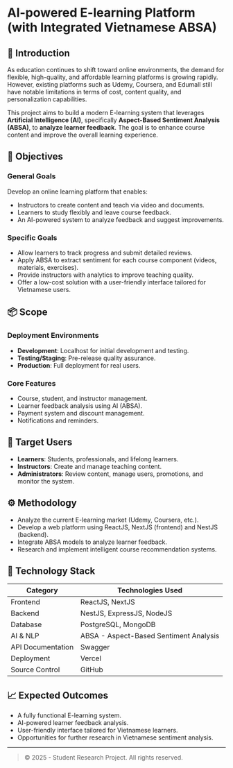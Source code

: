 # AI-powered E-learning Platform (with Integrated Vietnamese ABSA)

## 🧠 Introduction

As education continues to shift toward online environments, the demand for flexible, high-quality, and affordable learning platforms is growing rapidly. However, existing platforms such as Udemy, Coursera, and Edumall still have notable limitations in terms of cost, content quality, and personalization capabilities.

This project aims to build a modern E-learning system that leverages **Artificial Intelligence (AI)**, specifically **Aspect-Based Sentiment Analysis (ABSA)**, to **analyze learner feedback**. The goal is to enhance course content and improve the overall learning experience.

## 🎯 Objectives

### General Goals

Develop an online learning platform that enables:

* Instructors to create content and teach via video and documents.
* Learners to study flexibly and leave course feedback.
* An AI-powered system to analyze feedback and suggest improvements.

### Specific Goals

* Allow learners to track progress and submit detailed reviews.
* Apply ABSA to extract sentiment for each course component (videos, materials, exercises).
* Provide instructors with analytics to improve teaching quality.
* Offer a low-cost solution with a user-friendly interface tailored for Vietnamese users.

## 📦 Scope

### Deployment Environments

* **Development**: Localhost for initial development and testing.
* **Testing/Staging**: Pre-release quality assurance.
* **Production**: Full deployment for real users.

### Core Features

* Course, student, and instructor management.
* Learner feedback analysis using AI (ABSA).
* Payment system and discount management.
* Notifications and reminders.

## 👥 Target Users

* **Learners**: Students, professionals, and lifelong learners.
* **Instructors**: Create and manage teaching content.
* **Administrators**: Review content, manage users, promotions, and monitor the system.

## ⚙️ Methodology

* Analyze the current E-learning market (Udemy, Coursera, etc.).
* Develop a web platform using ReactJS, NextJS (frontend) and NestJS (backend).
* Integrate ABSA models to analyze learner feedback.
* Research and implement intelligent course recommendation systems.

## 🧰 Technology Stack

| Category          | Technologies Used                      |
| ----------------- | -------------------------------------- |
| Frontend          | ReactJS, NextJS                        |
| Backend           | NestJS, ExpressJS, NodeJS              |
| Database          | PostgreSQL, MongoDB                    |
| AI & NLP          | ABSA - Aspect-Based Sentiment Analysis |
| API Documentation | Swagger                                |
| Deployment        | Vercel                                 |
| Source Control    | GitHub                                 |

## 📈 Expected Outcomes

* A fully functional E-learning system.
* AI-powered learner feedback analysis.
* User-friendly interface tailored for Vietnamese learners.
* Opportunities for further research in Vietnamese sentiment analysis.

---

> © 2025 - Student Research Project. All rights reserved.
